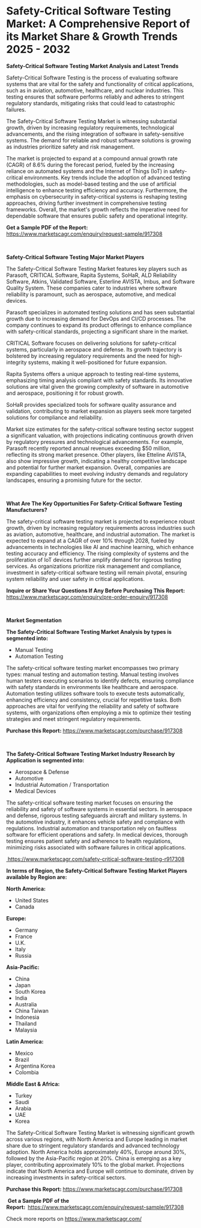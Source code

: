 <p><h1>Safety-Critical Software Testing Market: A Comprehensive Report of its Market Share & Growth Trends 2025 - 2032</h1></p><p><strong>Safety-Critical Software Testing Market Analysis and Latest Trends</strong></p>
<p><p>Safety-Critical Software Testing is the process of evaluating software systems that are vital for the safety and functionality of critical applications, such as in aviation, automotive, healthcare, and nuclear industries. This testing ensures that software performs reliably and adheres to stringent regulatory standards, mitigating risks that could lead to catastrophic failures.</p><p>The Safety-Critical Software Testing Market is witnessing substantial growth, driven by increasing regulatory requirements, technological advancements, and the rising integration of software in safety-sensitive systems. The demand for reliable and robust software solutions is growing as industries prioritize safety and risk management.</p><p>The market is projected to expand at a compound annual growth rate (CAGR) of 8.6% during the forecast period, fueled by the increasing reliance on automated systems and the Internet of Things (IoT) in safety-critical environments. Key trends include the adoption of advanced testing methodologies, such as model-based testing and the use of artificial intelligence to enhance testing efficiency and accuracy. Furthermore, the emphasis on cybersecurity in safety-critical systems is reshaping testing approaches, driving further investment in comprehensive testing frameworks. Overall, the market's growth reflects the imperative need for dependable software that ensures public safety and operational integrity.</p></p>
<p><strong>Get a Sample PDF of the Report:&nbsp;</strong> <a href="https://www.marketscagr.com/enquiry/request-sample/917308?utm_campaign=2944&utm_medium=2&utm_source=Github&utm_content=ia&utm_term=11032025&utm_id=safety-critical-software-testing">https://www.marketscagr.com/enquiry/request-sample/917308</a></p>
<p>&nbsp;</p>
<p><strong>Safety-Critical Software Testing Major Market Players</strong></p>
<p><p>The Safety-Critical Software Testing Market features key players such as Parasoft, CRITICAL Software, Rapita Systems, SoHaR, ALD Reliability Software, Atkins, Validated Software, Esterline AVISTA, Imbus, and Software Quality System. These companies cater to industries where software reliability is paramount, such as aerospace, automotive, and medical devices.</p><p>Parasoft specializes in automated testing solutions and has seen substantial growth due to increasing demand for DevOps and CI/CD processes. The company continues to expand its product offerings to enhance compliance with safety-critical standards, projecting a significant share in the market.</p><p>CRITICAL Software focuses on delivering solutions for safety-critical systems, particularly in aerospace and defense. Its growth trajectory is bolstered by increasing regulatory requirements and the need for high-integrity systems, making it well-positioned for future expansion.</p><p>Rapita Systems offers a unique approach to testing real-time systems, emphasizing timing analysis compliant with safety standards. Its innovative solutions are vital given the growing complexity of software in automotive and aerospace, positioning it for robust growth.</p><p>SoHaR provides specialized tools for software quality assurance and validation, contributing to market expansion as players seek more targeted solutions for compliance and reliability.</p><p>Market size estimates for the safety-critical software testing sector suggest a significant valuation, with projections indicating continuous growth driven by regulatory pressures and technological advancements. For example, Parasoft recently reported annual revenues exceeding $50 million, reflecting its strong market presence. Other players, like Etteline AVISTA, also show impressive growth, indicating a healthy competitive landscape and potential for further market expansion. Overall, companies are expanding capabilities to meet evolving industry demands and regulatory landscapes, ensuring a promising future for the sector.</p></p>
<p>&nbsp;</p>
<p><strong>What Are The Key Opportunities For Safety-Critical Software Testing Manufacturers?</strong></p>
<p><p>The safety-critical software testing market is projected to experience robust growth, driven by increasing regulatory requirements across industries such as aviation, automotive, healthcare, and industrial automation. The market is expected to expand at a CAGR of over 10% through 2028, fueled by advancements in technologies like AI and machine learning, which enhance testing accuracy and efficiency. The rising complexity of systems and the proliferation of IoT devices further amplify demand for rigorous testing services. As organizations prioritize risk management and compliance, investment in safety-critical software testing will remain pivotal, ensuring system reliability and user safety in critical applications.</p></p>
<p><strong>Inquire or Share Your Questions If Any Before Purchasing This Report:</strong> <a href="https://www.marketscagr.com/enquiry/pre-order-enquiry/917308?utm_campaign=2944&utm_medium=2&utm_source=Github&utm_content=ia&utm_term=11032025&utm_id=safety-critical-software-testing">https://www.marketscagr.com/enquiry/pre-order-enquiry/917308</a></p>
<p>&nbsp;</p>
<p><strong>Market Segmentation</strong></p>
<p><strong>The Safety-Critical Software Testing Market Analysis by types is segmented into:</strong></p>
<p><ul><li>Manual Testing</li><li>Automation Testing</li></ul></p>
<p><p>The safety-critical software testing market encompasses two primary types: manual testing and automation testing. Manual testing involves human testers executing scenarios to identify defects, ensuring compliance with safety standards in environments like healthcare and aerospace. Automation testing utilizes software tools to execute tests automatically, enhancing efficiency and consistency, crucial for repetitive tasks. Both approaches are vital for verifying the reliability and safety of software systems, with organizations often employing a mix to optimize their testing strategies and meet stringent regulatory requirements.</p></p>
<p><strong>Purchase this Report:&nbsp;</strong><a href="https://www.marketscagr.com/purchase/917308?utm_campaign=2944&utm_medium=2&utm_source=Github&utm_content=ia&utm_term=11032025&utm_id=safety-critical-software-testing">https://www.marketscagr.com/purchase/917308</a></p>
<p>&nbsp;</p>
<p><strong>The Safety-Critical Software Testing Market Industry Research by Application is segmented into:</strong></p>
<p><ul><li>Aerospace & Defense</li><li>Automotive</li><li>Industrial Automation / Transportation</li><li>Medical Devices</li></ul></p>
<p><p>The safety-critical software testing market focuses on ensuring the reliability and safety of software systems in essential sectors. In aerospace and defense, rigorous testing safeguards aircraft and military systems. In the automotive industry, it enhances vehicle safety and compliance with regulations. Industrial automation and transportation rely on faultless software for efficient operations and safety. In medical devices, thorough testing ensures patient safety and adherence to health regulations, minimizing risks associated with software failures in critical applications.</p></p>
<p><a href="https://www.marketscagr.com/safety-critical-software-testing-r917308?utm_campaign=2944&utm_medium=2&utm_source=Github&utm_content=ia&utm_term=11032025&utm_id=safety-critical-software-testing">&nbsp;https://www.marketscagr.com/safety-critical-software-testing-r917308</a></p>
<p><strong>In terms of Region, the Safety-Critical Software Testing Market Players available by Region are:</strong></p>
<p>
    <p> <strong> North America: </strong>
        <ul>
            <li>United States</li>
            <li>Canada</li>
        </ul>
        </p> 
    <p> <strong> Europe: </strong>
        <ul>
            <li>Germany</li>
            <li>France</li>
            <li>U.K.</li>
            <li>Italy</li>
            <li>Russia</li>
        </ul>
        </p> 
    <p> <strong> Asia-Pacific: </strong>
        <ul>
            <li>China</li>
            <li>Japan</li>
            <li>South Korea</li>
            <li>India</li>
            <li>Australia</li>
            <li>China Taiwan</li>
            <li>Indonesia</li>
            <li>Thailand</li>
            <li>Malaysia</li>
        </ul>
        </p> 
    <p> <strong> Latin America: </strong>
        <ul>
            <li>Mexico</li>
            <li>Brazil</li>
            <li>Argentina Korea</li>
            <li>Colombia</li>
        </ul>
        </p> 
    <p> <strong> Middle East & Africa: </strong>
        <ul>
            <li>Turkey</li>
            <li>Saudi</li>
            <li>Arabia</li>
            <li>UAE</li>
            <li>Korea</li>
        </ul>
    </p>
    </p>
<p><p>The Safety-Critical Software Testing Market is witnessing significant growth across various regions, with North America and Europe leading in market share due to stringent regulatory standards and advanced technology adoption. North America holds approximately 40%, Europe around 30%, followed by the Asia-Pacific region at 20%. China is emerging as a key player, contributing approximately 10% to the global market. Projections indicate that North America and Europe will continue to dominate, driven by increasing investments in safety-critical sectors.</p></p>
<p><strong>Purchase this Report: </strong><a href="https://www.marketscagr.com/purchase/917308?utm_campaign=2944&utm_medium=2&utm_source=Github&utm_content=ia&utm_term=11032025&utm_id=safety-critical-software-testing">https://www.marketscagr.com/purchase/917308</a></p>
<p>&nbsp;<strong>Get a Sample PDF of the Report:&nbsp;&nbsp;</strong><a href="https://www.marketscagr.com/enquiry/request-sample/917308?utm_campaign=2944&utm_medium=2&utm_source=Github&utm_content=ia&utm_term=11032025&utm_id=safety-critical-software-testing">https://www.marketscagr.com/enquiry/request-sample/917308</a></p>
<p><strong></strong></p>
<p>Check more reports on <a href="https://www.marketscagr.com/?utm_campaign=2944&utm_medium=2&utm_source=Github&utm_content=ia&utm_term=11032025&utm_id=safety-critical-software-testing">https://www.marketscagr.com/</a></p>
